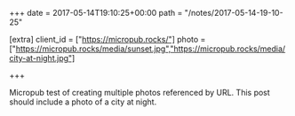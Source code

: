 +++
date = 2017-05-14T19:10:25+00:00
path = "/notes/2017-05-14-19-10-25"

[extra]
client_id = ["https://micropub.rocks/"]
photo = ["https://micropub.rocks/media/sunset.jpg","https://micropub.rocks/media/city-at-night.jpg"]

+++

<p>Micropub test of creating multiple photos referenced by URL. This post should include a photo of a city at night.</p>

